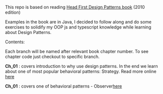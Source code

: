 This repo is based on reading [Head First Design Patterns book](https://www.oreilly.com/library/view/head-first-design/0596007124/) (2010 edition)

Examples in the book are in Java, I decided to follow along and do some exercises to solidify my OOP js and typescript knowledge while learning about Design Patterns.

Contents:

Each branch will be named after relevant book chapter number. To see chapter code just checkout to specific branch.

**Ch_01** : covers introduction to why use design patterns. In the end we learn about one of most popular behavioral patterns: Strategy. Read more online [here](https://refactoring.guru/design-patterns/strategy)

**Ch_01** : covers one of behavioral patterns - Observer[here](https://refactoring.guru/design-patterns/observer)
